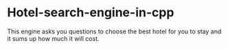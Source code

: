 # Hotel-search-engine-in-cpp
This engine asks you questions to choose the best hotel for you to stay and it sums up how much it will cost.
